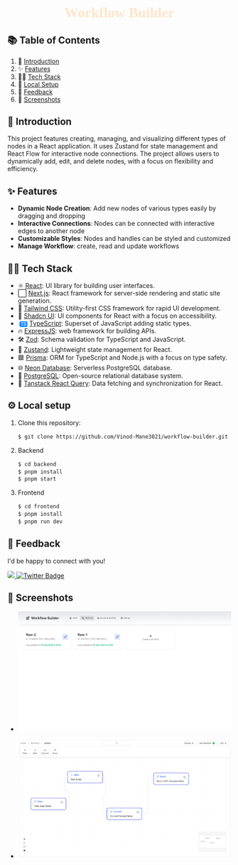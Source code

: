 
<div align="center">
  <h2 style="font-family: 'Georgia', serif; font-weight: bold; font-size: 2rem; color: #FFE5CA;" align="center">Workflow Builder</h2>
</div>


## 📚 Table of Contents

1. 🤖 [Introduction](#-introduction)
1. ✨ [Features](#-features)
2. 🧑‍💻 [Tech Stack](#-tech-stack)
3. 🔧 [Local Setup](#-local-setup)
7. 📄 [Feedback](#-feedback)
8. 📸 [Screenshots](#-screenshots)

<!-- 4. [📝 Contributing](#-contributing) -->
<!-- 5. [📄 License](#-license) -->
<!-- 6. [📬 Contact](#-contact) -->

## 🤖 Introduction

This project features creating, managing, and visualizing different types of nodes in a React application. It uses Zustand for state management and React Flow for interactive node connections. The project allows users to dynamically add, edit, and delete nodes, with a focus on flexibility and efficiency.

## ✨ Features

- **Dynamic Node Creation**: Add new nodes of various types easily by dragging and dropping
- **Interactive Connections**: Nodes can be connected with interactive edges to another node
- **Customizable Styles**: Nodes and handles can be styled and customized
- **Manage Workflow**: create, read and update workflows


## 🧑‍💻 Tech Stack


- ⚛️ [React](https://reactjs.org/): UI library for building user interfaces.
- ⬜ [Next.js](https://nextjs.org/): React framework for server-side rendering and static site generation.
- 💨 [Tailwind CSS](https://tailwindcss.com/): Utility-first CSS framework for rapid UI development.
- 💎 [Shadcn UI](https://shadcn.dev/): UI components for React with a focus on accessibility.
- <span style="background-color:#1e90ff;color:white;padding:1px 3px;border-radius:3px;font-size:0.7em;margin-left:3px;">TS</span> [TypeScript](https://www.typescriptlang.org/): Superset of JavaScript adding static types.
- 🔥 [ExpressJS](https://honojs.dev/): web framework for building APIs.
- 🛠️ [Zod](https://zod.dev/): Schema validation for TypeScript and JavaScript.
- 🐻 [Zustand](https://zustand-demo.pmnd.rs/): Lightweight state management for React.
- 🟪 [Prisma](https://www.prisma.io/): ORM for TypeScript and Node.js with a focus on type safety.
- 🌐 [Neon Database](https://neon.tech/): Serverless PostgreSQL database.
- 🐘 [PostgreSQL](https://www.postgresql.org/): Open-source relational database system.
- 🎣 [Tanstack React Query](https://react-query.tanstack.com/): Data fetching and synchronization for React.


## ⚙️ Local setup

1. Clone this repository:
    ```bash
    $ git clone https://github.com/Vinod-Mane3021/workflow-builder.git
    ```
2. Backend
      ```bash
      $ cd backend
      $ pnpm install 
      $ pnpm start
      ```

3. Frontend
    ```bash
    $ cd frontend
    $ pnpm install 
    $ pnpm run dev
    ```


## ****📄 Feedback****

I'd be happy to connect with you! <br>

<a href="https://www.linkedin.com/in/vinod-mane-a74817220/" target="_blank">
  <img style="border-radius: 3px;" src="https://img.shields.io/badge/linkedin-%230077B5.svg?style=for-the-badge&logo=linkedin&logoColor=white"  target="_blank">
</a> 
<a href="https://x.com/VinodMane21" target="_blank">
  <img height="27" src="https://img.shields.io/twitter/follow/VinodMane21?logoSize=100" alt="Twitter Badge" />
</a>

## ****📄 Screenshots****

- ![Workflow Page](./assets/screenshots/Screenshot2.png)

- ![Editor](./assets/screenshots/Screenshot1.png)

